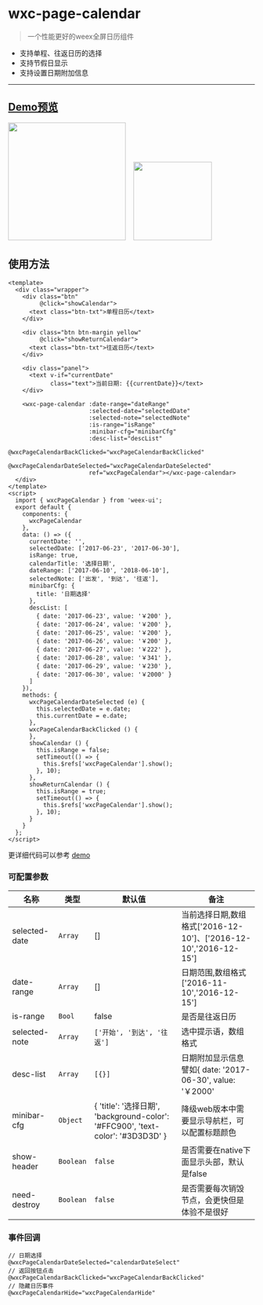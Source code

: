 # wxc-page-calendar 

> 一个性能更好的weex全屏日历组件

- 支持单程、往返日历的选择
- 支持节假日显示
- 支持设置日期附加信息

-----

## [Demo预览](https://h5.m.taobao.com/trip/wxc-page-calendar/index.html?_wx_tpl=https%3A%2F%2Fh5.m.taobao.com%2Ftrip%2Fwxc-page-calendar%2Fdemo%2Findex.native-min.js)
<img src="https://gw.alipayobjects.com/zos/rmsportal/adMndOsBWDDRjlFuWuHx.gif" width="240"/>&nbsp;&nbsp;&nbsp;&nbsp;<img src="https://img.alicdn.com/tfs/TB1jQLWSpXXXXaFXVXXXXXXXXXX-200-200.png" width="160"/>


## 使用方法

```vue           
<template>
  <div class="wrapper">
    <div class="btn"
         @click="showCalendar">
      <text class="btn-txt">单程日历</text>
    </div>

    <div class="btn btn-margin yellow"
         @click="showReturnCalendar">
      <text class="btn-txt">往返日历</text>
    </div>

    <div class="panel">
      <text v-if="currentDate"
            class="text">当前日期: {{currentDate}}</text>
    </div>

    <wxc-page-calendar :date-range="dateRange"
                       :selected-date="selectedDate"
                       :selected-note="selectedNote"
                       :is-range="isRange"
                       :minibar-cfg="minibarCfg"
                       :desc-list="descList"
                       @wxcPageCalendarBackClicked="wxcPageCalendarBackClicked"
                       @wxcPageCalendarDateSelected="wxcPageCalendarDateSelected"
                       ref="wxcPageCalendar"></wxc-page-calendar>
  </div>
</template>
<script>
  import { wxcPageCalendar } from 'weex-ui';
  export default {
    components: {
      wxcPageCalendar
    },
    data: () => ({
      currentDate: '',
      selectedDate: ['2017-06-23', '2017-06-30'],
      isRange: true,
      calendarTitle: '选择日期',
      dateRange: ['2017-06-10', '2018-06-10'],
      selectedNote: ['出发', '到达', '往返'],
      minibarCfg: {
        title: '日期选择'
      },
      descList: [
        { date: '2017-06-23', value: '￥200' },
        { date: '2017-06-24', value: '￥200' },
        { date: '2017-06-25', value: '￥200' },
        { date: '2017-06-26', value: '￥200' },
        { date: '2017-06-27', value: '￥222' },
        { date: '2017-06-28', value: '￥341' },
        { date: '2017-06-29', value: '￥230' },
        { date: '2017-06-30', value: '￥2000' }
      ]
    }),
    methods: {
      wxcPageCalendarDateSelected (e) {
        this.selectedDate = e.date;
        this.currentDate = e.date;
      },
      wxcPageCalendarBackClicked () {
      },
      showCalendar () {
        this.isRange = false;
        setTimeout(() => {
          this.$refs['wxcPageCalendar'].show();
        }, 10);
      },
      showReturnCalendar () {
        this.isRange = true;
        setTimeout(() => {
          this.$refs['wxcPageCalendar'].show();
        }, 10);
      }
    }
  };
</script>

```

更详细代码可以参考 [demo](https://github.com/alibaba/weex-ui/blob/master/example/page-calendar/index.vue)


### 可配置参数

| 名称      | 类型     | 默认值   | 备注  |
|-------------|------------|--------|-----|
| selected-date | `Array` | [] | 当前选择日期,数组格式['2016-12-10']、['2016-12-10','2016-12-15']  |
| date-range | `Array` | [] | 日期范围,数组格式['2016-11-10','2016-12-15']  |
| is-range | `Bool` | false | 是否是往返日历  |
| selected-note | `Array` | `['开始', '到达', '往返']` | 选中提示语，数组格式 |
| desc-list | `Array` | `[{}]` | 日期附加显示信息譬如{ date: '2017-06-30', value: '￥2000'|
| minibar-cfg | `Object` | { 'title': '选择日期', 'background-color': '#FFC900', 'text-color': '#3D3D3D' } | 降级web版本中需要显示导航栏，可以配置标题颜色|
| show-header | `Boolean` | `false` | 是否需要在native下面显示头部，默认是false |
| need-destroy | `Boolean` | `false` | 是否需要每次销毁节点，会更快但是体验不是很好 |


### 事件回调

```
// 日期选择
@wxcPageCalendarDateSelected="calendarDateSelect"  
// 返回按钮点击
@wxcPageCalendarBackClicked="wxcPageCalendarBackClicked"  
// 隐藏日历事件
@wxcPageCalendarHide="wxcPageCalendarHide"
```

